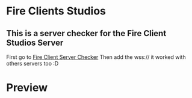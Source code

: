 # Fire Clients Studios
## This is a server checker for the Fire Client Studios **Server**
First go to [Fire Client Server Checker](https://ismaeldevyt.github.io/fireclientstudios/index.html)
Then add the wss:// it worked with others servers too :D
# Preview
